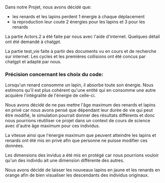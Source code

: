 Dans notre Projet, nous avons décidé que:
- les renards et les lapins perdent 1 énergie à chaque déplacement
- la reproduction leur coute 2 énergies pour les lapins et 3 pour les renards


La partie Actors.2 a été faite par nous avec l'aide d'internet. Quelques détail ont été demandé à chatgpt.

La partie test_vie faite à partir des documents vu en cours et de recherche sur internet. Les cycles et les premières collisions ont été concus par chatgpt et adapté par nous.

### Précision concernant les choix du code:

Lorsqu'un renard consomme un lapin, il absorbe toute son énergie. Nous estimons qu'il est plus cohérent qu'une entité qui en consomme une autre acquière l'intégralité de l'énergie de celle-ci.

Nous avons décidé de ne pas mettre l'âge maximum des renards et lapins en privé car nous avons pensé que dépendant leur durée de vie qui peut être modifié, le simulation pourrait donner des résultats différents et donc nous pourrions réutiliser ce projet dans un context de cours de science avec d'autre âge maximum pour ces individus.

La vitesse ainsi que l'énergie maximum que peuvent atteindre les lapins et renards ont été mis en privé afin que personne ne puisse modifier ces données.

Les dimensions des invidus a été mis en protégé car nous pourrions vouloir qu'un des individu ait une dimension différente des autres.

Nous avons décidé de laisser les nouveaux lapins en jaune et les renards en orange afin de bien visualiser les descendants des individus originaux.